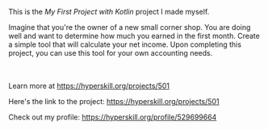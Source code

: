 This is the *My First Project with Kotlin* project I made myself.


<p>Imagine that you're the owner of a new small corner shop. You are doing well and want to determine how much you earned in the first month. Create a simple tool that will calculate your net income. Upon completing this project, you can use this tool for your own accounting needs.</p><br/><br/>Learn more at <a href="https://hyperskill.org/projects/501?utm_source=ide&utm_medium=ide&utm_campaign=ide&utm_content=project-card">https://hyperskill.org/projects/501</a>

Here's the link to the project: https://hyperskill.org/projects/501

Check out my profile: https://hyperskill.org/profile/529699664